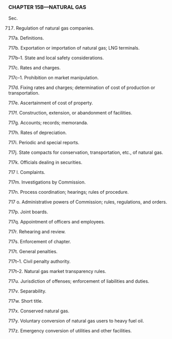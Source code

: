 ### **CHAPTER 15B—NATURAL GAS** ###

Sec.

717. Regulation of natural gas companies.

717a. Definitions.

717b. Exportation or importation of natural gas; LNG terminals.

717b–1. State and local safety considerations.

717c. Rates and charges.

717c–1. Prohibition on market manipulation.

717d. Fixing rates and charges; determination of cost of production or transportation.

717e. Ascertainment of cost of property.

717f. Construction, extension, or abandonment of facilities.

717g. Accounts; records; memoranda.

717h. Rates of depreciation.

717i. Periodic and special reports.

717j. State compacts for conservation, transportation, etc., of natural gas.

717k. Officials dealing in securities.

717 l. Complaints.

717m. Investigations by Commission.

717n. Process coordination; hearings; rules of procedure.

717 o. Administrative powers of Commission; rules, regulations, and orders.

717p. Joint boards.

717q. Appointment of officers and employees.

717r. Rehearing and review.

717s. Enforcement of chapter.

717t. General penalties.

717t–1. Civil penalty authority.

717t–2. Natural gas market transparency rules.

717u. Jurisdiction of offenses; enforcement of liabilities and duties.

717v. Separability.

717w. Short title.

717x. Conserved natural gas.

717y. Voluntary conversion of natural gas users to heavy fuel oil.

717z. Emergency conversion of utilities and other facilities.
